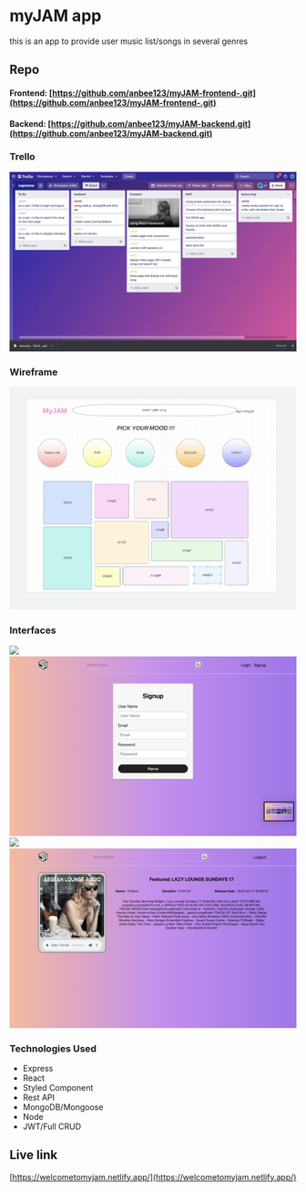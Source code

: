 # myJAM app

this is an app to provide user music list/songs in several genres

## Repo
#### Frontend: [https://github.com/anbee123/myJAM-frontend-.git](https://github.com/anbee123/myJAM-frontend-.git)
#### Backend: [https://github.com/anbee123/myJAM-backend.git](https://github.com/anbee123/myJAM-backend.git)


### Trello

![](public/trello.png)



### Wireframe

![](public/wireframes.png)

### Interfaces
![](public/homepage.png)
![](public/signup.png)
![](public/welcompage.png)
![](public/song.png)

### Technologies Used

* Express
* React
* Styled Component
* Rest API
* MongoDB/Mongoose
* Node
* JWT/Full CRUD

## Live link

[https://welcometomyjam.netlify.app/](https://welcometomyjam.netlify.app/)